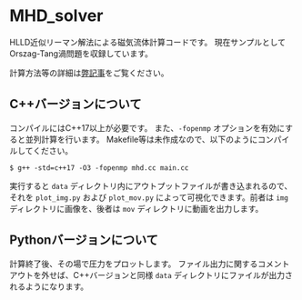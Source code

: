 # MHD_solver

HLLD近似リーマン解法による磁気流体計算コードです。
現在サンプルとしてOrszag-Tang渦問題を収録しています。

計算方法等の詳細は[弊記事](https://qiita.com/ur_kinsk/items/1893602e2ee73060b207)をご覧ください。


## C++バージョンについて
コンパイルにはC++17以上が必要です。
また、`-fopenmp` オプションを有効にすると並列計算を行います。
Makefile等は未作成なので、以下のようにコンパイルしてください。

```
$ g++ -std=c++17 -O3 -fopenmp mhd.cc main.cc
```

実行すると `data` ディレクトリ内にアウトプットファイルが書き込まれるので、それを `plot_img.py` および `plot_mov.py` によって可視化できます。前者は `img` ディレクトリに画像を、後者は `mov` ディレクトリに動画を出力します。

## Pythonバージョンについて
計算終了後、その場で圧力をプロットします。
ファイル出力に関するコメントアウトを外せば、C++バージョンと同様 `data` ディレクトリにファイルが出力されるようになります。
